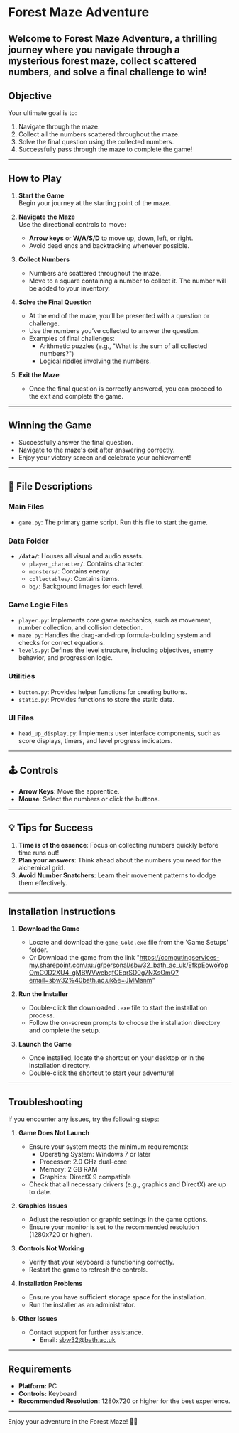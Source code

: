 
# **Forest Maze Adventure**

Welcome to **Forest Maze Adventure**, a thrilling journey where you navigate through a mysterious forest maze, collect scattered numbers, and solve a final challenge to win!
---

## **Objective**

Your ultimate goal is to:  
1. Navigate through the maze.  
2. Collect all the numbers scattered throughout the maze.  
3. Solve the final question using the collected numbers.  
4. Successfully pass through the maze to complete the game!

---

## **How to Play**

1. **Start the Game**  
   Begin your journey at the starting point of the maze.

2. **Navigate the Maze**  
   Use the directional controls to move:
   - **Arrow keys** or **W/A/S/D** to move up, down, left, or right.
   - Avoid dead ends and backtracking whenever possible.

3. **Collect Numbers**  
   - Numbers are scattered throughout the maze.
   - Move to a square containing a number to collect it. The number will be added to your inventory.

4. **Solve the Final Question**  
   - At the end of the maze, you’ll be presented with a question or challenge.  
   - Use the numbers you’ve collected to answer the question.
   - Examples of final challenges:
     - Arithmetic puzzles (e.g., "What is the sum of all collected numbers?")
     - Logical riddles involving the numbers.

5. **Exit the Maze**  
   - Once the final question is correctly answered, you can proceed to the exit and complete the game.

---

## **Winning the Game**
- Successfully answer the final question.
- Navigate to the maze's exit after answering correctly.
- Enjoy your victory screen and celebrate your achievement!

---

## 📂 File Descriptions

### **Main Files**
- `game.py`: The primary game script. Run this file to start the game.

### **Data Folder**
- **`/data/`**: Houses all visual and audio assets.
  - `player_character/`: Contains character.
  - `monsters/`: Contains enemy.
  - `collectables/`: Contains items.
  - `bg/`: Background images for each level.

### **Game Logic Files**
- `player.py`: Implements core game mechanics, such as movement, number collection, and collision detection.
- `maze.py`: Handles the drag-and-drop formula-building system and checks for correct equations.
- `levels.py`: Defines the level structure, including objectives, enemy behavior, and progression logic.

### **Utilities**
- `button.py`: Provides helper functions for creating buttons.
- `static.py`: Provides functions to store the static data.

### **UI Files**
- `head_up_display.py`: Implements user interface components, such as score displays, timers, and level progress indicators.

---

## 🕹️ Controls

- **Arrow Keys**: Move the apprentice.
- **Mouse**: Select the numbers or click the buttons.

---

## 💡 Tips for Success

1. **Time is of the essence**: Focus on collecting numbers quickly before time runs out!
2. **Plan your answers**: Think ahead about the numbers you need for the alchemical grid.
3. **Avoid Number Snatchers**: Learn their movement patterns to dodge them effectively.

---

## **Installation Instructions**

1. **Download the Game**  
   - Locate and download the `game_Gold.exe` file from the 'Game Setups' folder.
   - Or Download the game from the link "https://computingservices-my.sharepoint.com/:u:/g/personal/sbw32_bath_ac_uk/EfkpEowoYopOmC0D2XU4-gMBWVwebqfCEqrSD0g7NXsOmQ?email=sbw32%40bath.ac.uk&e=JMMsnm"
   
2. **Run the Installer**  
   - Double-click the downloaded `.exe` file to start the installation process.
   - Follow the on-screen prompts to choose the installation directory and complete the setup.

3. **Launch the Game**  
   - Once installed, locate the shortcut on your desktop or in the installation directory.
   - Double-click the shortcut to start your adventure!

---

## **Troubleshooting**

If you encounter any issues, try the following steps:

1. **Game Does Not Launch**  
   - Ensure your system meets the minimum requirements:
     - Operating System: Windows 7 or later
     - Processor: 2.0 GHz dual-core
     - Memory: 2 GB RAM
     - Graphics: DirectX 9 compatible
   - Check that all necessary drivers (e.g., graphics and DirectX) are up to date.

2. **Graphics Issues**  
   - Adjust the resolution or graphic settings in the game options.
   - Ensure your monitor is set to the recommended resolution (1280x720 or higher).

3. **Controls Not Working**  
   - Verify that your keyboard is functioning correctly.
   - Restart the game to refresh the controls.

4. **Installation Problems**  
   - Ensure you have sufficient storage space for the installation.
   - Run the installer as an administrator.

5. **Other Issues**  
   - Contact support for further assistance.
     - Email: sbw32@bath.ac.uk 

---

## **Requirements**

- **Platform:** PC  
- **Controls:** Keyboard
- **Recommended Resolution:** 1280x720 or higher for the best experience.

---

Enjoy your adventure in the Forest Maze! 🌲✨
